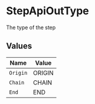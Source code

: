 # StepApiOutType

The type of the step


## Values

| Name     | Value    |
| -------- | -------- |
| `Origin` | ORIGIN   |
| `Chain`  | CHAIN    |
| `End`    | END      |